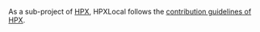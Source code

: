 <!-- Copyright (c) 2014-2020 Hartmut Kaiser                                       -->
<!--                                                                              -->
<!-- SPDX-License-Identifier: BSL-1.0                                             -->
<!-- Distributed under the Boost Software License, Version 1.0. (See accompanying -->
<!-- file LICENSE_1_0.txt or copy at http://www.boost.org/LICENSE_1_0.txt)        -->

As a sub-project of [HPX](https://github.com/STEllAR-GROUP/hpx), HPXLocal
follows the [contribution guidelines of
HPX](https://github.com/STEllAR-GROUP/hpx/blob/master/.github/CONTRIBUTING.md).
